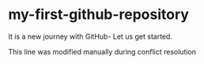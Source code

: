 # my-first-github-repository
It is a new journey with GitHub- Let us get started.

This line was modified manually during conflict resolution
